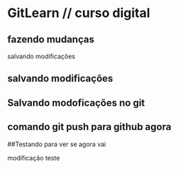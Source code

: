 ﻿# GitLearn // curso digital

## fazendo mudanças 
salvando modificações
## salvando modificações
## Salvando modoficações no git
## comando git push para github agora

##Testando para ver se agora vai

modificação teste
